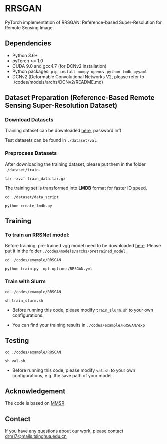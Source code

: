 # RRSGAN

PyTorch implementation of RRSGAN: Reference-based Super-Resolution for Remote Sensing Image



## Dependencies

- Python 3.6+
- pyTorch >= 1.0
- CUDA 9.0 and gcc4.7 (for DCNv2 installation)
- Python packages: `pip install numpy opencv-python lmdb pyyaml`
- DCNv2 (Deformable Convolutional Networks V2, please refer to ./codes/models/archs/DCNv2/README.md) 



## Dataset Preparation (Reference-Based Remote Sensing Super-Resolution Dataset)

### Download Datasets

Training dataset can be downloaded [here](https://pan.baidu.com/s/1M5HAlb9DqO5IOWQexETFaw), password:lnff

Test datasets can be found in `./dataset/val`.

### Preprocess Datasets

After downloading the training dataset, please put them in the folder `./dataset/train`.


`tar -xvzf train_data.tar.gz`

The training set is transformed into **LMDB** format for faster IO speed.


`cd ./dataset/data_script`


`python create_lmdb.py`

## Training

### To train an RRSNet model:

Before training, pre-trained vgg model need to be downloaded [here](https://download.pytorch.org/models/vgg19-dcbb9e9d.pth). Please put it in the folder `./codes/models/archs/pretrained_model`.

`cd ./codes/example/RRSGAN`


`python train.py -opt options/RRSGAN.yml`

### Train with Slurm 

`cd ./codes/example/RRSGAN`


`sh train_slurm.sh` 

- Before running this code, please modify `train_slurm.sh` to your own configurations. 

- You can find your training results in `./codes/example/RRSGAN/exp`

## Testing 

`cd ./codes/example/RRSGAN`


`sh val.sh`

- Before running this code, please modify `val.sh` to your own configurations, e.g. the save path of your model.


## Acknowledgement
The code is based on [MMSR](https://github.com/open-mmlab/mmediting)


## Contact 
If you have any questions about our work, please contact <drm17@mails.tsinghua.edu.cn>








